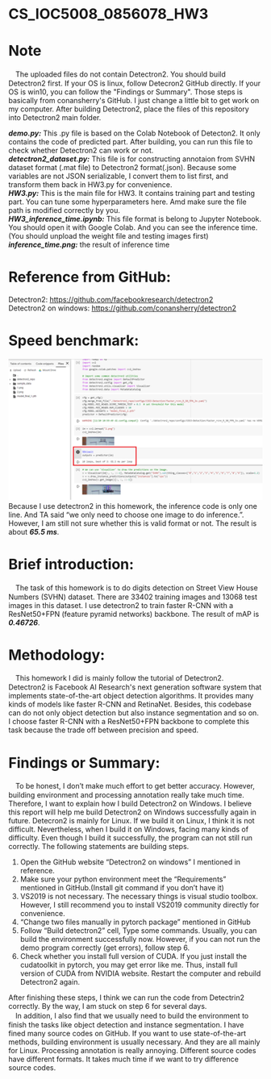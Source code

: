 # CS_IOC5008_0856078_HW3 
# Note
　The uploaded files do not contain Detectron2. You should build Detectron2 first. If your OS is linux, follow Detecron2 GitHub directly. If your OS is win10, you can follow the "Findings or Summary". Those steps is basically from conansherry's GitHub. I just change a little bit to get work on my computer. After building Detectron2, place the files of this repository into Detectron2 main folder.
 
***demo.py:*** This .py file is based on the Colab Notebook of Detecton2. It only contains the code of predicted part. After building, you can run this file to check whether Detectron2 can work or not.  
***detectron2_dataset.py:*** This file is for constructing annotaion from SVHN dataset format (.mat file) to Detectron2 format(.json). Because some variables are not JSON serializable, I convert them to list first, and transform them back in HW3.py for convenience.  
***HW3.py:*** This is the main file for HW3. It contains training part and testing part. You can tune some hyperparameters here. Amd make sure the file path is modified correctly by you.  
***HW3_inference_time.ipynb:*** This file format is belong to Jupyter Notebook. You should open it with Google Colab. And you can see the inference time.(You should unpload the weight file and testing images first)  
***inference_time.png:*** the result of inference time
# Reference from GitHub:
Detectron2: https://github.com/facebookresearch/detectron2  
Detectron2 on windows: https://github.com/conansherry/detectron2

# Speed benchmark:
  ![image](https://github.com/Zonsor/CS_IOC5008_0856078_HW3/blob/master/inference_time.png)
　Because I use detectron2 in this homework, the inference code is only one line. And TA said “we only need to choose one image to do inference.”. However, I am still not sure whether this is valid format or not. The result is about ***65.5 ms***.

# Brief introduction:
　The task of this homework is to do digits detection on Street View House Numbers (SVHN) dataset. There are 33402 training images and 13068 test images in this dataset. I use detectron2 to train faster R-CNN with a ResNet50+FPN (feature pyramid networks) backbone. The result of mAP is ***0.46726***.

# Methodology:
　This homework I did is mainly follow the tutorial of Detectron2. Detectron2 is Facebook AI Research's next generation software system that implements state-of-the-art object detection algorithms. It provides many kinds of models like faster R-CNN and RetinaNet. Besides, this codebase can do not only object detection but also instance segmentation and so on. I choose faster R-CNN with a ResNet50+FPN backbone to complete this task because the trade off between precision and speed.

# Findings or Summary:
　To be honest, I don’t make much effort to get better accuracy. However, building environment and processing annotation really take much time. Therefore, I want to explain how I build Detectron2 on Windows. I believe this report will help me build Detectron2 on Windows successfully again in future. Detecron2 is mainly for Linux. If we build it on Linux, I think it is not difficult. Nevertheless, when I build it on Windows, facing many kinds of difficulty. Even though I build it successfully, the program can not still run correctly. The following statements are building steps.  
1. Open the GitHub website “Detectron2 on windows” I mentioned in reference.  
2. Make sure your python environment meet the “Requirements” mentioned in GitHub.(Install git command if you don’t have it)  
3. VS2019 is not necessary. The necessary things is visual studio toolbox. However, I still recommend you to install VS2019 community directly for convenience.  
4. “Change two files manually in pytorch package” mentioned in GitHub  
5. Follow “Build detectron2” cell, Type some commands. Usually, you can build the environment successfully now. However, if you can not run the demo program correctly (get errors), follow step 6.  
6. Check whether you install full version of CUDA. If you just install the cudatoolkit in pytorch, you may get error like me. Thus, install full version of CUDA from NVIDIA website. Restart the computer and rebuild Detectron2 again.

After finishing these steps, I think we can run the code from Detectrin2 correctly. By the way, I am stuck on step 6 for several days.  
　In addition, I also find that we usually need to build the environment to finish the tasks like object detection and instance segmentation. I have fined many source codes on GitHub. If you want to use state-of-the-art methods, building environment is usually necessary. And they are all mainly for Linux. Processing annotation is really annoying. Different source codes have different formats. It takes much time if we want to try difference source codes.
